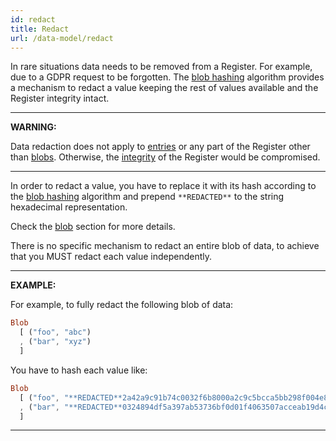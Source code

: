 ```yaml
---
id: redact
title: Redact
url: /data-model/redact
---
```


In rare situations data needs to be removed from a Register. For example, due
to a GDPR request to be forgotten. The [blob hashing](/glossary/blob#hash)
algorithm provides a mechanism to redact a value keeping the rest of values
available and the Register integrity intact.

***
**WARNING:**

Data redaction does not apply to [entries](/glossary/entry) or any part of the
Register other than [blobs](/glossary/blob). Otherwise, the
[integrity](/data-model/audit) of the Register would be compromised.
***

In order to redact a value, you have to replace it with its hash according to
the [blob hashing](/glossary/blob#hash) algorithm and prepend `**REDACTED**`
to the string hexadecimal representation.

Check the [blob](/glossary/blob) section for more details.

There is no specific mechanism to redact an entire blob of data, to achieve
that you MUST redact each value independently.

***
**EXAMPLE:**

For example, to fully redact the following blob of data:

```elm
Blob
  [ ("foo", "abc")
  , ("bar", "xyz")
  ]
```

You have to hash each value like:

```elm
Blob
  [ ("foo", "**REDACTED**2a42a9c91b74c0032f6b8000a2c9c5bcca5bb298f004e8eff533811004dea511")
  , ("bar", "**REDACTED**0324894df5a397ab53736bf0d01f4063507acceab19d4ce74c9282de21dadffb")
  ]
```
***
